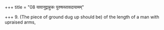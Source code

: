 +++
title = "08 यावानुद्वाहुकः पुरुषस्तावदायामम्"

+++
9. (The piece of ground dug up should be) of the length of a man with upraised arms,
